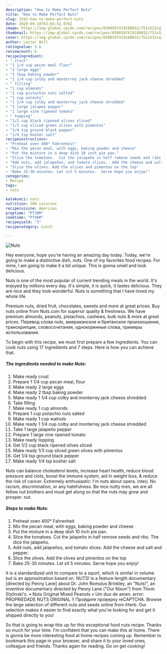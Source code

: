 ```yaml
---
description: "How to Make Perfect Nuts"
title: "How to Make Perfect Nuts"
slug: 1542-how-to-make-perfect-nuts
date: 2020-09-18T03:03:51.076Z
image: https://img-global.cpcdn.com/recipes/6508597419180032/751x532cq70/nuts-recipe-main-photo.jpg
thumbnail: https://img-global.cpcdn.com/recipes/6508597419180032/751x532cq70/nuts-recipe-main-photo.jpg
cover: https://img-global.cpcdn.com/recipes/6508597419180032/751x532cq70/nuts-recipe-main-photo.jpg
author: Lester Bell
ratingvalue: 3.6
reviewcount: 6
recipeingredient:
- " crust"
- "1 1/4 cup pecan meal flour"
- "2 large eggs"
- "2 tbsp baking powder"
- "1 1/4 cup colby and monterrey jack cheese shredded"
- " filling"
- "1 cup almonds"
- "1 cup pistachio nuts salted"
- "1 cup walnuts"
- "1 1/4 cup colby and monterrey jack cheese shredded"
- "1 large jalapeo pepper"
- "1 large vine ripened tomato"
- " topping"
- "1/2 cup black ripened olives sliced"
- "1/3 cup sliced green olives with pimentos"
- "1/4 tsp ground black pepper"
- "1/4 tsp kosher salt"
recipeinstructions:
- "Preheat oven 400° Fahrenheit"
- "Mix the pecan meal, with eggs, baking powder and cheese"
- "Put the mixture in a deep dish 10 inch pie pan."
- "Slice the tomatoes.  Cut the jalapeño in half remove seeds and ribs. The dice the jalapeño."
- "Add nuts, add jalapeños, and tomato slices.  Add the cheese and salt and pepper."
- "Slice the olives. Add the olives and pimentos on the top"
- "Bake 25-30 minutes. Let sit 5 minutes.  Serve hope you enjoy!"
categories:
- Recipe
tags:
- nuts

katakunci: nuts 
nutrition: 206 calories
recipecuisine: American
preptime: "PT38M"
cooktime: "PT46M"
recipeyield: "3"
recipecategory: Lunch

---
```



![Nuts](https://img-global.cpcdn.com/recipes/6508597419180032/751x532cq70/nuts-recipe-main-photo.jpg)

Hey everyone, hope you're having an amazing day today. Today, we're going to make a distinctive dish, nuts. One of my favorites food recipes. For mine, I am going to make it a bit unique. This is gonna smell and look delicious.

Nuts is one of the most popular of current trending meals in the world. It's enjoyed by millions every day. It's simple, it is quick, it tastes delicious. They are nice and they look wonderful. Nuts is something that I have loved my whole life.

Premium nuts, dried fruit, chocolates, sweets and more at great prices. Buy nuts online from Nuts.com for superior quality &amp; freshness. We have premium almonds, peanuts, pistachios, cashews, bulk nuts &amp; more at great prices. Перевод слова nuts, американское и британское произношение, транскрипция, словосочетания, однокоренные слова, примеры использования.


To begin with this recipe, we must first prepare a few ingredients. You can cook nuts using 17 ingredients and 7 steps. Here is how you can achieve that.

<!--inarticleads1-->

##### The ingredients needed to make Nuts:

1. Make ready  crust
1. Prepare 1 1/4 cup pecan meal, flour
1. Make ready 2 large eggs
1. Make ready 2 tbsp baking powder
1. Make ready 1 1/4 cup colby and monterrey jack cheese shredded
1. Take  filling
1. Make ready 1 cup almonds
1. Prepare 1 cup pistachio nuts salted
1. Make ready 1 cup walnuts
1. Make ready 1 1/4 cup colby and monterrey jack cheese shredded
1. Take 1 large jalapeño pepper
1. Prepare 1 large vine ripened tomato
1. Make ready  topping
1. Get 1/2 cup black ripened olives sliced
1. Make ready 1/3 cup sliced green olives with pimentos
1. Get 1/4 tsp ground black pepper
1. Make ready 1/4 tsp kosher salt


Nuts can balance cholesterol levels, increase heart health, reduce blood pressure and clots, boost the immune system, aid in weight loss, &amp; reduce the risk of cancer. Extremely enthusiastic: I&#39;m nuts about opera. interj. No racism, discrimination, or any hatefulness. Be nice nutty men, we are all fellow nut brothers and must get along so that the nuts may grow and prosper. nut. 

<!--inarticleads2-->

##### Steps to make Nuts:

1. Preheat oven 400° Fahrenheit
1. Mix the pecan meal, with eggs, baking powder and cheese
1. Put the mixture in a deep dish 10 inch pie pan.
1. Slice the tomatoes.  Cut the jalapeño in half remove seeds and ribs. The dice the jalapeño.
1. Add nuts, add jalapeños, and tomato slices.  Add the cheese and salt and pepper.
1. Slice the olives. Add the olives and pimentos on the top
1. Bake 25-30 minutes. Let sit 5 minutes.  Serve hope you enjoy!


It is a standardized unit to compare to a squirt, which is similar in volume but is an approximation based on. NUTS! is a feature length documentary [directed by Penny Lane] about Dr. John Romulus Brinkley, an &#34;Nuts!&#34;, an inventive documentary directed by Penny Lane (&#34;Our Nixon&#34;) from Thom Stylinski&#39;s. • Nuts Original Mixed Peanuts • Um duo de amen. error: PROPRIEDADE NUTS ORIGINAL !! Пройдите проверку reCAPTCHA. Browse the large selection of different nuts and seeds online from iHerb. Our selection makes it easier to find exactly what you&#39;re looking for and get it shipped directly to you! 

So that is going to wrap this up for this exceptional food nuts recipe. Thanks so much for your time. I'm confident that you can make this at home. There is gonna be more interesting food at home recipes coming up. Remember to bookmark this page in your browser, and share it to your loved ones, colleague and friends. Thanks again for reading. Go on get cooking!
